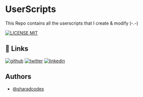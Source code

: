 
# UserScripts

This Repo contains all the userscripts that I create & modify (-.-)

[![LICENSE MIT](https://img.shields.io/github/license/sharadcodes/Userscripts?style=for-the-badge)](https://github.com/sharadcodes/UserScripts/blob/main/LICENSE)

## 🔗 Links

[![github](https://img.shields.io/github/followers/sharadcodes?logo=github&style=for-the-badge)](https://github.com/sharadcodes) [![twitter](https://img.shields.io/twitter/follow/sharadcodes?&logo=Twitter&style=for-the-badge)](https://twitter.com/sharadcodes) [![linkedin](https://img.shields.io/badge/linkedin-0A66C2?style=for-the-badge&logo=linkedin&logoColor=white)](https://www.linkedin.com/in/srsmaurya)

## Authors

- [@sharadcodes](https://www.github.com/sharadcodes)
